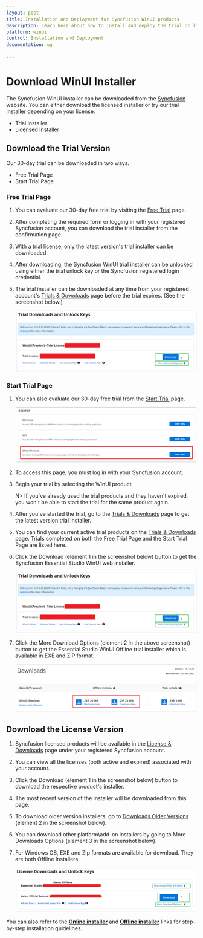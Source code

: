```yaml
---
layout: post
title: Installation and Deployment for Syncfusion WinUI products
description: Learn here about how to install and deploy the trial or license version of Syncfusion WinUI components
platform: winui
control: Installation and Deployment
documentation: ug

---
```


# Download WinUI Installer

The Syncfusion WinUI installer can be downloaded from the [Syncfusion](https://www.syncfusion.com/winui-controls) website. You can either download the licensed installer or try our trial installer depending on your license. 

   -	Trial Installer
   -	Licensed Installer


## Download the Trial Version

Our 30-day trial can be downloaded in two ways.

   * Free Trial Page
   * Start Trial Page


### Free Trial Page

1. You can evaluate our 30-day free trial by visiting the [Free Trial](https://www.syncfusion.com/downloads) page.
2. After completing the required form or logging in with your registered Syncfusion account, you can download the trial installer from the confirmation page. 
3. With a trial license, only the latest version's trial installer can be downloaded.
4. After downloading, the Syncfusion WinUI trial installer can be unlocked using either the trial unlock key or the Syncfusion registered login credential.
5. The trial installer can be downloaded at any time from your registered account's [Trials & Downloads](https://www.syncfusion.com/account/manage-trials/downloads) page before the trial expires. (See the screenshot below.)
 
   ![Trial and downloads of Syncfusion Essential Studio](download-images/trial-download.png)
   
### Start Trial Page
1. You can also evaluate our 30-day free trial from the [Start Trial](https://www.syncfusion.com/account/manage-trials/start-trials) page.
   
   ![Trial and downloads of Syncfusion Essential Studio](download-images/start-trial-download.png)
   
2. To access this page, you must log in with your Syncfusion account.
3. Begin your trial by selecting the WinUI product. 

   N> If you've already used the trial products and they haven't expired, you won't be able to start the trial for the same product again.

4. After you've started the trial, go to the [Trials & Downloads](https://www.syncfusion.com/account/manage-trials/downloads) page to get the latest version trial installer. 
5. You can find your current active trial products on the [Trials & Downloads](https://www.syncfusion.com/account/manage-trials/downloads) page. Trials completed on both the Free Trial Page and the Start Trial Page are listed here.
6. Click the Download (element 1 in the screenshot below) button to get the Syncfusion Essential Studio WinUI web installer.

   ![License and downloads of Syncfusion Essential Studio](download-images/start-trial-download-installer.png)

7. Click the More Download Options (element 2 in the above screenshot) button to get the Essential Studio WinUI Offline trial installer which is available in EXE and ZIP format.

   ![License and downloads of Syncfusion Essential Studio](download-images/start-trial-download-offline-installer.png)

   


## Download the License Version

1. Syncfusion licensed products will be available in the [License & Downloads](https://www.syncfusion.com/account/downloads) page under your registered Syncfusion account.
2. You can view all the licenses (both active and expired) associated with your account.
3. Click the Download (element 1 in the screenshot below) button to download the respective product's installer.
4. The most recent version of the installer will be downloaded from this page.
5. To download older version installers, go to [Downloads Older Versions](https://www.syncfusion.com/account/downloads/studio) (element 2 in the screenshot below).
6. You can download other platform\add-on installers by going to More Downloads Options (element 3 in the screenshot below).
7. For Windows OS, EXE and Zip formats are available for download. They are both Offline Installers.

   ![License and downloads of Syncfusion Essential Studio](download-images/license-download.png)
	

You can also refer to the [**Online installer**](https://help.syncfusion.com/winui/installation-and-upgrade/install-using-the-web-installer) and [**Offline installer**](https://help.syncfusion.com/winui/installation-and-upgrade/install-using-the-offline-installer) links for step-by-step installation guidelines.	
